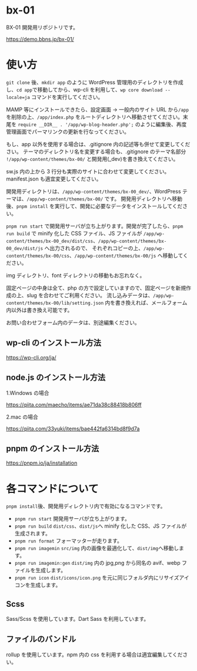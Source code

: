 # bx-01

BX-01 開発用リポジトリです。

https://demo.bbns.jp/bx-01/

# 使い方

`git clone` 後、`mkdir app` のように WordPress 管理用のディレクトリを作成し、`cd app`で移動してから、wp-cli を利用して、`wp core download --locale=ja` コマンドを実行してください。

MAMP 等にインストールできたら、設定画面 → 一般内のサイト URL から`/app`を削除の上、`/app/index.php` をルートディレクトリへ移動させてください。末尾を `require __DIR__ . '/app/wp-blog-header.php';` のように編集後、再度管理画面でパーマリンクの更新を行なってください。

もし、app 以外を使用する場合は、.gitignore 内の記述等も併せて変更してください。
テーマのディレクトリ名を変更する場合も、.gitignore のテーマ名部分 `!/app/wp-content/themes/bx-00/` と開発用(\_dev)を書き換えてください。

sw.js 内の上から 3 行分も実際のサイトに合わせて変更してください。
manifest.json も適宜変更してください。

開発用ディレクトリは、`/app/wp-content/themes/bx-00_dev/`、WordPress テーマは、`/app/wp-content/themes/bx-00/` です。
開発用ディレクトリへ移動後、`pnpm install` を実行して、開発に必要なデータをインストールしてください。

`pnpm run start` で開発用サーバが立ち上がります。開発が完了したら、`pnpm run build` で minify 化した CSS ファイル、JS ファイルが
`/app/wp-content/themes/bx-00_dev/dist/css`、`/app/wp-content/themes/bx-00_dev/dist/js` へ出力されるので、
それぞれコピーの上、`/app/wp-content/themes/bx-00/css`、`/app/wp-content/themes/bx-00/js` へ移動してください。

img ディレクトリ、font ディレクトリの移動もお忘れなく。

固定ページの中身は全て、php の方で設定していますので、固定ページを新規作成の上、slug を合わせてご利用ください。
流し込みデータは、`/app/wp-content/themes/bx-00/lib/setting.json` 内を書き換えれば、メールフォーム内以外は書き換え可能です。

お問い合わせフォーム内のデータは、別途編集ください。

## wp-cli のインストール方法

https://wp-cli.org/ja/

## node.js のインストール方法

1.Windows の場合

https://qiita.com/maecho/items/ae71da38c88418b806ff

2.mac の場合

https://qiita.com/33yuki/items/bae442fa6314bd8f9d7a

## pnpm のインストール方法

https://pnpm.io/ja/installation

# 各コマンドについて

`pnpm install`後、開発用ディレクトリ内で有効になるコマンドです。

- `pnpm run start` 開発用サーバが立ち上がります。
- `pnpm run build` `dist/css`、`dist/js`へ minify 化した CSS、JS ファイルが生成されます。
- `pnpm run format` フォーマッターが走ります。
- `pnpm run imagemin` `src/img` 内の画像を最適化して、`dist/img`へ移動します。
- `pnpm run imagemin:gen` `dist/img` 内の jpg,png から同名の avif、webp ファイルを生成します。
- `pnpm run icon` `dist/icons/icon.png` を元に同じフォルダ内にリサイズアイコンを生成します。

## Scss

Sass/Scss を使用しています。Dart Sass を利用しています。

## ファイルのバンドル

rollup を使用しています。npm 内の css を利用する場合は適宜編集してください。
